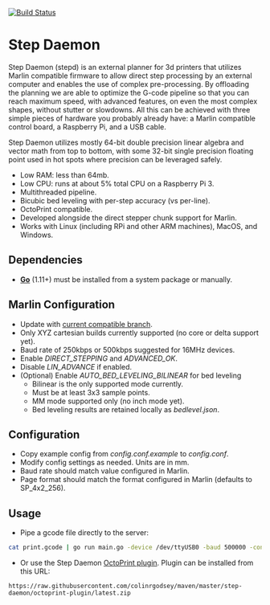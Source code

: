 [![Build Status](https://travis-ci.com/colinrgodsey/step-daemon.svg?branch=master)](https://travis-ci.com/colinrgodsey/step-daemon)

# Step Daemon #

Step Daemon (stepd) is an external planner for 3d printers that utilizes Marlin 
compatible firmware to allow direct step processing by an external computer and 
enables the use of complex pre-processing. By offloading the planning we are able 
to optimize the G-code pipeline so that you can reach maximum speed, with advanced 
features, on even the most complex shapes, without stutter or slowdowns. 
All this can be achieved with three simple pieces of hardware you probably 
already have: a Marlin compatible control board, a Raspberry Pi, and a USB cable.

Step Daemon utilizes mostly 64-bit double precision linear algebra and vector 
math from top to bottom, with some 32-bit single precision floating point used 
in hot spots where precision can be leveraged safely.

* Low RAM: less than 64mb.
* Low CPU: runs at about 5% total CPU on a Raspberry Pi 3.
* Multithreaded pipeline.
* Bicubic bed leveling with per-step accuracy (vs per-line).
* OctoPrint compatible.
* Developed alongside the direct stepper chunk support for Marlin.
* Works with Linux (including RPi and other ARM machines), MacOS, and Windows.

## Dependencies ##

* **[Go](https://golang.org/)** (1.11+) must be installed from a system package or manually.

## Marlin Configuration ##
* Update with [current compatible branch](hhttps://github.com/MarlinFirmware/Marlin).
* Only XYZ cartesian builds currently supported (no core or delta support yet).
* Baud rate of 250kbps or 500kbps suggested for 16MHz devices.
* Enable *DIRECT_STEPPING* and *ADVANCED_OK*.
* Disable *LIN_ADVANCE* if enabled.
* (Optional) Enable *AUTO_BED_LEVELING_BILINEAR* for bed leveling
  * Bilinear is the only supported mode currently.
  * Must be at least 3x3 sample points.
  * MM mode supported only (no inch mode yet).
  * Bed leveling results are retained locally as *bedlevel.json*.

## Configuration ##
* Copy example config from *config.conf.example* to *config.conf*.
* Modify config settings as needed. Units are in mm.
* Baud rate should match value configured in Marlin.
* Page format should match the format configured in Marlin (defaults to SP_4x2_256).

## Usage ##

* Pipe a gcode file directly to the server:
```bash 
cat print.gcode | go run main.go -device /dev/ttyUSB0 -baud 500000 -config ./config.hjson | grep -v "ok"
```
* Or use the Step Daemon [OctoPrint plugin](https://github.com/colinrgodsey/step-daemon/tree/master/octoprint-plugin). 
Plugin can be installed from this URL:
```
https://raw.githubusercontent.com/colinrgodsey/maven/master/step-daemon/octoprint-plugin/latest.zip
```

